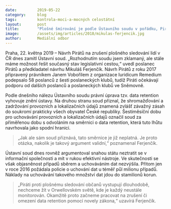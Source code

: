 ```yaml
---
date:         2019-05-22
category:     blog
tags:         kontrola-moci-a-mocných celostátní
layout:       post
title:        "Plošné šmírování je podle Ústavního soudu v pořádku, Piráti to budou řešit legislativní cestou"
image:        /assets/img/articles/2018/mikulas-ferjencik.jpg
author:       Mediální odbor
---
```


Praha, 22. května 2019 – Návrh Pirátů na zrušení plošného sledování lidí v ČR dnes zamítl Ústavní soud. „Rozhodnutím soudu jsem zklamaný, ale stále máme možnost řešit současný stav legislativní cestou,“ uvedl poslanec Pirátů a předkladatel návrhu Mikuláš Ferjenčík. Návrh Pirátů z roku 2017 připravený právníkem Janem Vobořilem z organizace Iuridicum Remedium podepsalo 58 poslanců z šesti poslaneckých klubů, tudíž Piráti očekávají podporu od dalších poslanců a poslaneckých klubů ve Sněmovně.

Podle dnešního nálezu Ústavního soudu právní úprava tzv. data retention vyhovuje znění ústavy. Na druhou stranu soud přiznal, že shromažďování a zadržování provozních a lokalizačních údajů znamená zvlášť závažný zásah do soukromí prakticky všech obyvatel České republiky. Šestiměsíční dobu pro uchovávání provozních a lokalizačních údajů označil soud za přiměřenou dobu s odvoláním na směrnici o data retention, která tuto lhůtu navrhovala jako spodní hranici. 
> „Jak ale sám soud přiznává, tato směrnice je již neplatná. Je proto otázka, nakolik je takový argument validní,“ poznamenal Ferjenčík.

Ústavní soud dnes rovněž argumentoval snahou státu neztratit se v informační společnosti a mít v rukou efektivní nástroje. Ve skutečnosti se však objasněnost případů sběrem a uchováváním dat nezvýšila. Přitom jen v roce 2016 požádala policie o uchování dat u téměř půl milionu případů. Náklady na uchovávání takového množství dat jdou do stamilionů korun.

> „Piráti proti plošnému sledování občanů vystupují dlouhodobě, nechceme žít v Orwellovském světě, kde je každý neustále monitorován. Okamžitě proto začneme pracovat na zrušení či omezení data retention pomocí novely zákona,“ uzavírá Ferjenčík.
